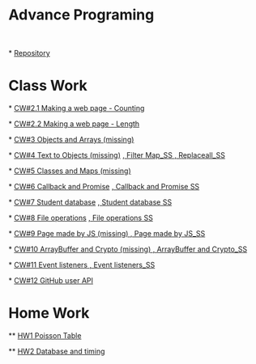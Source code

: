 
<html>
  <head>
    <meta charset="utf-8">
    
  </head>
  <body>
    <h1>Advance Programing</h1>
	</br>
	<p>* <a href="https://github.com/omerkucuker/AdvancePrograming" 
   target=NewTab>Repository</a>
	</p> 
	<h1>Class Work</h1>
	<p>* <a href="https://omerkucuker.github.io/AdvancePrograming/CW%232/Counting.html" 
   target=NewTab>CW#2.1 Making a web page - Counting</a>
	</p> 
	<p>* <a href="https://omerkucuker.github.io/AdvancePrograming/CW%232/length.html" 
   target=NewTab>CW#2.2 Making a web page - Length</a>
	</p>
	<p>* <a href="https://omerkucuker.github.io/AdvancePrograming/CW%233/chap4.html" 
   target=NewTab>CW#3 Objects and Arrays (missing)</a>
	</p>
	<p>* <a href="https://omerkucuker.github.io/AdvancePrograming/CW%234/List_of_Objects.html" 
   target=NewTab>CW#4 Text to Objects (missing)</a> 
		 <a href="https://omerkucuker.github.io/AdvancePrograming/CW%234/filter_map.PNG" 
   target=NewTab>, Filter Map_SS </a>
		<a href="https://omerkucuker.github.io/AdvancePrograming/CW%234/replaceall.PNG" 
   target=NewTab>, Replaceall_SS </a>
	</p>
	<p>* <a href="https://omerkucuker.github.io/AdvancePrograming/CW%235/chap4.html" 
   target=NewTab>CW#5 Classes and Maps (missing)</a>
	</p>
	<p>* <a href="https://omerkucuker.github.io/AdvancePrograming/CW%236/Callback_and_Promise.html" 
   target=NewTab>CW#6 Callback and Promise</a>
		 <a href="https://omerkucuker.github.io/AdvancePrograming/CW%236/callback_last.PNG" 
   target=NewTab>, Callback and Promise SS </a>
	</p>
	<p>* <a href="https://omerkucuker.github.io/AdvancePrograming/CW%237/StudentsData.html" 
   target=NewTab>CW#7 Student database</a>
		 <a href="https://omerkucuker.github.io/AdvancePrograming/CW%237/StudentsData.html" 
   target=NewTab>, Student database SS </a>
	</p>
	<p>* <a href="https://omerkucuker.github.io/AdvancePrograming/CW%238/FilesSelect.html" 
   target=NewTab>CW#8  File operations</a>
		 <a href="https://omerkucuker.github.io/AdvancePrograming/CW%238/filesSelect.PNG" 
   target=NewTab>,  File operations SS </a>
	</p>
	<p>* <a href="https://omerkucuker.github.io/AdvancePrograming/CW%239/cw9_Page_by_JS.html" 
   target=NewTab>CW#9  Page made by JS (missing) </a>
		 <a href="https://omerkucuker.github.io/AdvancePrograming/CW%239/cw9_page_by_js.PNG" 
   target=NewTab>,  Page made by JS_SS </a>
	</p>
	<p>* <a href="https://omerkucuker.github.io/AdvancePrograming/CW%2310/Crypto_cw10.html" 
   target=NewTab>CW#10  ArrayBuffer and Crypto (missing) </a>
		 <a href="https://omerkucuker.github.io/AdvancePrograming/CW%2310/cw10_2.png" 
   target=NewTab>,  ArrayBuffer and Crypto_SS </a>
	</p>
	<p>* <a href="https://omerkucuker.github.io/AdvancePrograming/CW%2311/Event_listeners.html" 
   target=NewTab>CW#11  Event listeners </a>
		 <a href="https://omerkucuker.github.io/AdvancePrograming/CW%2311/Event_listeners.PNG" 
   target=NewTab>,  Event listeners_SS </a>
	</p>
	<p>* <a href="https://omerkucuker.github.io/AdvancePrograming/CW%2312/GitHubApi.html" 
   target=NewTab>CW#12  GitHub user API </a>
	</p>
	<h1>Home Work</h1>
     <p>** <a href="https://omerkucuker.github.io/AdvancePrograming/HW1/Poisson_table.html" 
   target=NewTab>HW1 Poisson Table </a>
	</p>
	 <p>** <a href="https://omerkucuker.github.io/AdvancePrograming/HW2/StudentsDB.html" 
   target=NewTab>HW2 Database and timing </a>
	</p>
   
    
  </body>
</html>
